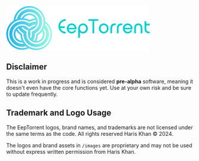 ![Alt text](images/EepTorrentLogo.png)

## Disclaimer
This is a work in progress and is considered **pre-alpha** software, meaning it doesn't even have the core functions yet. Use at your own risk and be sure to update frequently.

## Trademark and Logo Usage

The EepTorrent logos, brand names, and trademarks are not licensed under the same terms as the code. All rights reserved Haris Khan © 2024.

The logos and brand assets in `/images` are proprietary and may not be used without express written permission from Haris Khan.